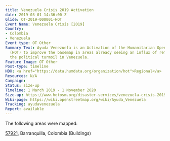 ```yaml
---
title: Venezuela Crisis 2019 Activation
date: 2019-03-01 14:36:00 Z
Glide: OT-2019-000001-HOT
Event Name: Venezuela Crisis [2019]
Country:
- Colombia
- Venezuela
Event type: OT Other
Summary Text: Ayuda Venezuela is an Activation of the Humanitarian OpenStreetMap Team
  (HOT) to improve the basemap in areas already seeing an influx of refugees from
  the political turmoil in Venezuela.
Feature Image: OT Other
Post-type: timeline
HDX: <a href="https://data.humdata.org/organization/hot">Regional</a>
Resources: N/A
Campaign: 
Status: size-up
Timeline: 1 March 2019 - 1 November 2020
Size-up: https://www.hotosm.org/disaster-services/venezuela-crisis-2019-size-up/
Wiki-page: https://wiki.openstreetmap.org/wiki/Ayuda_Venezuela
Tracking: ayudavenezuela
Report: available
---
```


The following areas were mapped:

<a href="https://tasks.hotosm.org/projects/57921">57921</a>, Barranquilla, Colombia (Buildings) 
